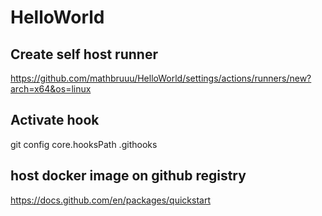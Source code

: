 # HelloWorld
## Create self host runner
https://github.com/mathbruuu/HelloWorld/settings/actions/runners/new?arch=x64&os=linux

## Activate hook
git config core.hooksPath .githooks

## host docker image on github registry
https://docs.github.com/en/packages/quickstart
